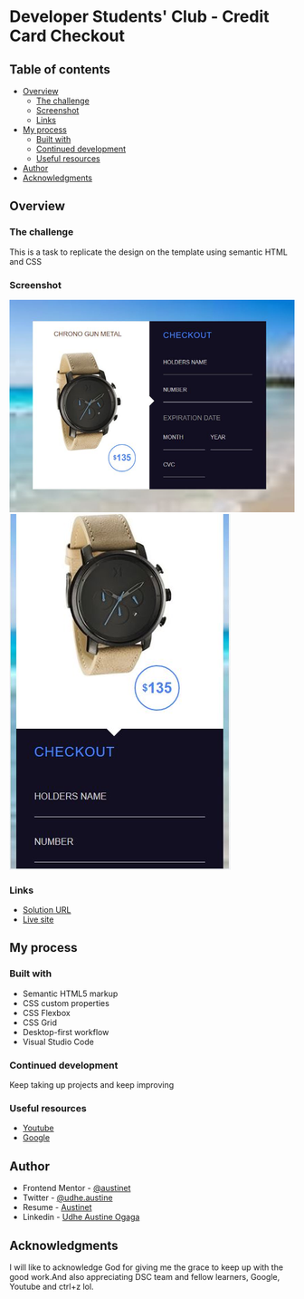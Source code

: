 # Developer Students' Club - Credit Card Checkout

## Table of contents

- [Overview](#overview)
  - [The challenge](#the-challenge)
  - [Screenshot](#screenshot)
  - [Links](#links)
- [My process](#my-process)
  - [Built with](#built-with)
  - [Continued development](#continued-development)
  - [Useful resources](#useful-resources)
- [Author](#author)
- [Acknowledgments](#acknowledgments)


## Overview

### The challenge

This is a task to replicate the design on the template using semantic HTML and CSS


### Screenshot

![Desktop](screenshot/screenshot-1.JPG)
![Mobile](screenshot/screenshot-2.JPG)


### Links

-  [ Solution URL ](https://github.com/Austinet/credit-card-checkout.git)
-  [Live site](https://Austinet.github.io/credit-card-checkout/)

## My process

### Built with

- Semantic HTML5 markup
- CSS custom properties
- CSS Flexbox
- CSS Grid
- Desktop-first workflow
- Visual Studio Code


### Continued development

Keep taking up projects and keep improving

### Useful resources

- [ Youtube](https://www.Youtube.com) 
- [Google  ](https://www.Google.com) 

## Author

- Frontend Mentor - [@austinet](https://www.frontendmentor.io/profile/austinet)
- Twitter - [@udhe.austine](https://www.twitter.com/udhe.austine)
- Resume - [Austinet](https://www.austinet.github.io/resume/)
- Linkedin - [Udhe Austine Ogaga](https://www.linkedin.com/in/udhe-austine-ogaga-25961820b)


## Acknowledgments

I will like to acknowledge God for giving me the grace to keep up with the good work.And also appreciating DSC team and fellow learners, Google, Youtube and ctrl+z lol.

